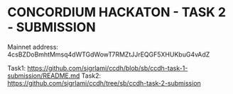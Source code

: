 # CONCORDIUM HACKATON - TASK 2 - SUBMISSION

Mainnet address: 4csBZDoBmhtMmsq4dWTGdWowT7RMZtJJrEQGF5XHUKbuG4vAdZ

Task1: https://github.com/sigrlami/ccdh/blob/sb/ccdh-task-1-submission/README.md
Task2: https://github.com/sigrlami/ccdh/tree/sb/ccdh-task-2-submission
